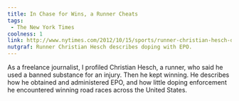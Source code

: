 ```yaml
---
title: In Chase for Wins, a Runner Cheats
tags: 
 - The New York Times
coolness: 1
link: http://www.nytimes.com/2012/10/15/sports/runner-christian-hesch-describes-doping-with-epo.html
nutgraf: Runner Christian Hesch describes doping with EPO.
---
```


As a freelance journalist, I profiled Christian Hesch, a runner, who said he used a banned substance for an injury. Then he kept winning. He describes how he obtained and administered EPO, and how little doping enforcement he encountered winning road races across the United States.